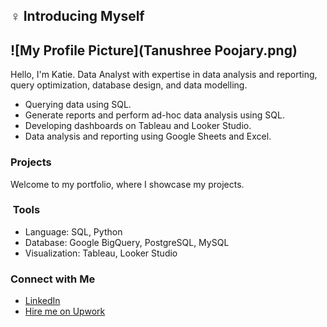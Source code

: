 ## ‍♀️ Introducing Myself

## ![My Profile Picture](Tanushree Poojary.png)

Hello, I'm Katie. Data Analyst with expertise in data analysis and reporting, query optimization, database design, and data modelling.

- Querying data using SQL.
- Generate reports and perform ad-hoc data analysis using SQL.
- Developing dashboards on Tableau and Looker Studio.
- Data analysis and reporting using Google Sheets and Excel.

### Projects

Welcome to my portfolio, where I showcase my projects.

### ️ Tools

- Language: SQL, Python
- Database: Google BigQuery, PostgreSQL, MySQL
- Visualization: Tableau, Looker Studio

### Connect with Me

- [LinkedIn](https://www.linkedin.com/in/katiehuangx/)
- [Hire me on Upwork](upwork_profile_url)
